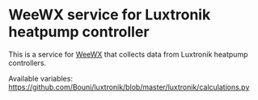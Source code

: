 # WeeWX service for Luxtronik heatpump controller

This is a service for [WeeWX](http://weewx.com/) that collects data from Luxtronik heatpump controllers.

Available variables: https://github.com/Bouni/luxtronik/blob/master/luxtronik/calculations.py

